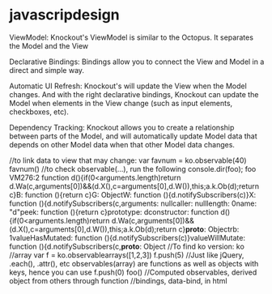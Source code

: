# javascripdesign

ViewModel: Knockout's ViewModel is similar to the Octopus. It separates the Model and the View

Declarative Bindings: Bindings allow you to connect the View and Model in a direct and simple way.

Automatic UI Refresh: Knockout's will update the View when the Model changes. And with the right declarative bindings, Knockout can update the Model when elements in the View change (such as input elements, checkboxes, etc).

Dependency Tracking: Knockout allows you to create a relationship between parts of the Model, and will automatically update Model data that depends on other Model data when that other Model data changes.

//to link data to view that may change:
var favnum = ko.observable(40)
favnum()
//to check observable(...), run the following
console.dir(foo);
foo
VM276:2 function d(){if(0<arguments.length)return d.Wa(c,arguments[0])&&(d.X(),c=arguments[0],d.W()),this;a.k.Ob(d);return c}B: function (){return c}G: ObjectW: function (){d.notifySubscribers(c)}X: function (){d.notifySubscribers(c,arguments: nullcaller: nulllength: 0name: "d"peek: function (){return c}prototype: dconstructor: function d(){if(0<arguments.length)return d.Wa(c,arguments[0])&&(d.X(),c=arguments[0],d.W()),this;a.k.Ob(d);return c}__proto__: Objectrb: 1valueHasMutated: function (){d.notifySubscribers(c)}valueWillMutate: function (){d.notifySubscribers(c,__proto__: Object<function scope>
//To find ko version:
ko
//array
var f = ko.observablearrays([1,2,3])
f.push(5) //Just like jQuery, .each(), .attr(), etc observables(array) are functions as well as objects with keys, hence you can use f.push(0)
foo()
//Computed observables, derived object from others through function
//bindings, data-bind, in html

